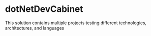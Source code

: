 # dotNetDevCabinet
This solution contains multiple projects testing different technologies, architectures, and languages
